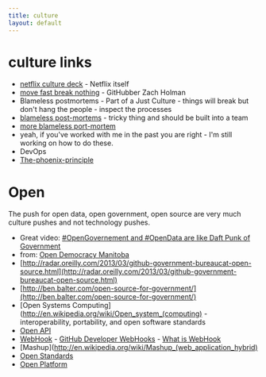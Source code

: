 ```yaml
---
title: culture
layout: default
---
```


# culture links


* [netflix culture deck](http://www.slideshare.net/reed2001/culture-1798664) - Netflix itself
* [move fast break nothing](http://zachholman.com/talk/move-fast-break-nothing/) - GitHubber Zach Holman
* Blameless postmortems - Part of a Just Culture - things will break but don't hang the people - inspect the processes
 * [blameless post-mortems](http://www.infoq.com/news/2014/07/blameless-post-mortems) - tricky thing and should be built into a team
 * [more blameless port-mortem](https://codeascraft.com/2012/05/22/blameless-postmortems/)
 * yeah, if you've worked with me in the past you are right - I'm still working on how to do these.
* DevOps
 * [The-phoenix-principle](https://kreuzwerker.de/en/blog/posts/the-phoenix-principle-a-devops-concept-explained/)


# Open

The push for open data, open government, open source are very much culture pushes and not technology pushes.

* Great video: [#OpenGovernement and #OpenData are like Daft Punk of Government](https://www.youtube.com/watch?v=f9DtEUJwevo)
 * from: [Open Democracy Manitoba](http://opendemocracymanitoba.github.io/2014/12/01/open-government-tour-winnipeg-retrospective/)
* [http://radar.oreilly.com/2013/03/github-government-bureaucat-open-source.html](http://radar.oreilly.com/2013/03/github-government-bureaucat-open-source.html)
* [http://ben.balter.com/open-source-for-government/](http://ben.balter.com/open-source-for-government/)
* [Open Systems Computing](http://en.wikipedia.org/wiki/Open_system_(computing) -  interoperability, portability, and open software standards
 * [Open API](http://en.wikipedia.org/wiki/Open_API)  
 * [WebHook](http://en.wikipedia.org/wiki/Webhook) - [GitHub Developer WebHooks](https://developer.github.com/webhooks/) - [What is WebHook](https://webhooks.pbworks.com/w/page/13385124/FrontPage)
 * [Mashup](http://en.wikipedia.org/wiki/Mashup_(web_application_hybrid)
 * [Open Standards](http://en.wikipedia.org/wiki/Open_standard)
 * [Open Platform](http://en.wikipedia.org/wiki/Open_platform)
